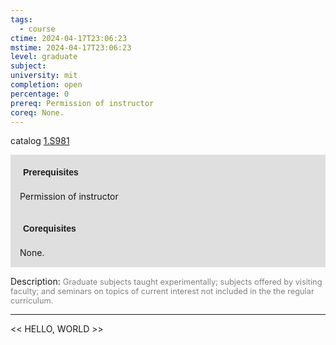 ```yaml
---
tags:
  - course
ctime: 2024-04-17T23:06:23
mstime: 2024-04-17T23:06:23
level: graduate
subject: 
university: mit
completion: open
percentage: 0
prereq: Permission of instructor
coreq: None.
---
```


catalog [1.S981](http://student.mit.edu/catalog/m1c.html#1.S981)

<span style="display: block; padding: 15px; background-color: rgb(100, 100, 100, 0.2);"><font id="m_prereq332_0" style="display: block; font-family: Arial, sans-serif; font-weight: bold; padding: 5px">Prerequisites</font><br><span id="prereq332_0">Permission of instructor</span></span>
<span style="display: block; padding: 15px; background-color: rgb(100, 100, 100, 0.2);"><font id="m_coreq332_0" style="display: block; font-family: Arial, sans-serif; font-weight: bold; padding: 5px">Corequisites</font><br><span id="coreq332_0">None.</span></span>

<font style="">Description:</font>
<font style="color: grey; font-size: 0.8rem;">Graduate subjects taught experimentally; subjects offered by visiting faculty; and seminars on topics of current interest not included in the the regular curriculum.</font>



---

<< HELLO, WORLD >>

